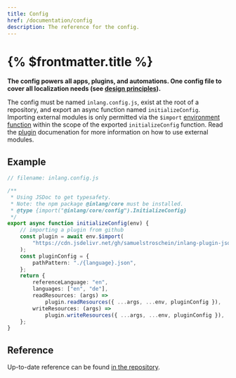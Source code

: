 ```yaml
---
title: Config
href: /documentation/config
description: The reference for the config.
---
```


# {% $frontmatter.title %}

**The config powers all apps, plugins, and automations. One config file to cover all localization needs (see [design principles](/documentation/design-principles)).**

The config must be named `inlang.config.js`, exist at the root of a repository, and export an async function named `initializeConfig`. Importing external modules is only permitted via the `$import` [environment function](/documentation/environment-functions) within the scope of the exported `initializeConfig` function. Read the [plugin](/documentation/plugins) documenation for more information on how to use external modules.

## Example

```ts
// filename: inlang.config.js

/**
 * Using JSDoc to get typesafety.
 * Note: the npm package @inlang/core must be installed.
 * @type {import("@inlang/core/config").InitializeConfig}
 */
export async function initializeConfig(env) {
	// importing a plugin from github
	const plugin = await env.$import(
		"https://cdn.jsdelivr.net/gh/samuelstroschein/inlang-plugin-json/dist/index.js"
	);
	const pluginConfig = {
		pathPattern: "./{language}.json",
	};
	return {
		referenceLanguage: "en",
		languages: ["en", "de"],
		readResources: (args) =>
			plugin.readResources({ ...args, ...env, pluginConfig }),
		writeResources: (args) =>
			plugin.writeResources({ ...args, ...env, pluginConfig }),
	};
}
```

## Reference

Up-to-date reference can be found [in the repository](https://github.com/inlang/inlang/blob/main/source-code/core/src/config/schema.ts).
